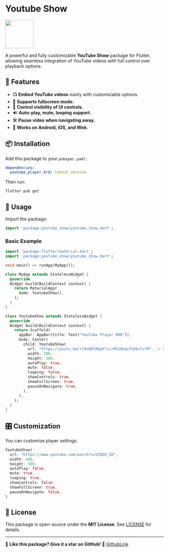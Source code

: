 # Youtube Show

<img src="https://www.svgrepo.com/show/13671/youtube.svg" width="90px" height="90px" >

A powerful and fully customizable **YouTube Show** package for Flutter, allowing seamless integration of YouTube videos with full control over playback options.

## 🚀 Features

- 📺 **Embed YouTube videos** easily with customizable options.
- 🔄 **Supports fullscreen mode.**
- 🎨 **Control visibility of UI controls.**
- 🔊 **Auto-play, mute, looping support.**
- 🛠️ **Pause video when navigating away.**
- 📱 **Works on Android, iOS, and Web.**

## 📦 Installation

Add this package to your `pubspec.yaml`:

```yaml
dependencies:
  youtube_player_krd: latest_version
```

Then run:

```sh
flutter pub get
```

## 🎯 Usage

Import the package:

```dart
import 'package:youtube_show/youtube_show.dart';
```

### **Basic Example**

```dart
import 'package:flutter/material.dart';
import 'package:youtube_show/youtube_show.dart';

void main() => runApp(MyApp());

class MyApp extends StatelessWidget {
  @override
  Widget build(BuildContext context) {
    return MaterialApp(
      home: YoutubeShow(),
    );
  }
}

class YoutubeShow extends StatelessWidget {
  @override
  Widget build(BuildContext context) {
    return Scaffold(
      appBar: AppBar(title: Text("YouTube Player KRD")),
      body: Center(
        child: YoutubeShow(
          url: "https://youtu.be/rC4n6H7AkpY?si=PG10oqcFnVbslvrM", // Replace with your YouTube video URL
          width: 300,
          height: 200,
          autoPlay: true,
          mute: false,
          looping: false,
          showControls: true,
          showFullScreen: true,
          pauseOnNavigate: true,
        ),
      ),
    );
  }
}
```

## 🎛️ Customization

You can customize player settings:

```dart
YoutubeShow(
  url: "https://www.youtube.com/watch?v=VIDEO_ID",
  width: 400,
  height: 300,
  autoPlay: false,
  mute: true,
  looping: true,
  showControls: false,
  showFullScreen: true,
  pauseOnNavigate: false,
)
```

<!-- ## 🎮 Controller Functions

Control the player dynamically:

```dart
not now
``` -->

## 📝 License

This package is open-source under the **MIT License**. See [LICENSE](./LICENSE) for details.

---

🌟 **Like this package? Give it a star on GitHub!** 🚀 [GithubLink](https://github.com/khalisit/youtube_show)
